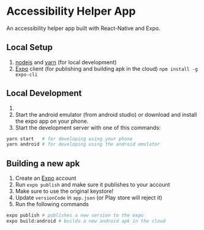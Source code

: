 # Accessibility Helper App

An accessibility helper app built with React-Native and Expo.

## Local Setup
1. [nodejs](https://nodejs.org/) and [yarn](https://yarnpkg.com/) (for local development)
2. [Expo](https://expo.io/) client (for publishing and building apk in the cloud)
`npm install -g expo-cli`

## Local Development
1.
2. Start the android emulator (from android studio) or download and install the expo app on your phone.
3. Start the development server with one of this commands:
```sh
yarn start   # for developing using your phone
yarn android # for developing using the android emulator
```

## Building a new apk
1. Create an [Expo](https://expo.io) account
2. Run `expo publish` and make sure it publishes to your account
3. Make sure to use the original keystore!
2. Update `versionCode` in `app.json` (or Play store will reject it)
2. Run the following commands
```sh
expo publish # publishes a new version to the expo
expo build:android # builds a new android apk in the cloud
```
